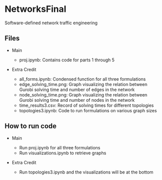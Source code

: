 # NetworksFinal

Software-defined network traffic engineering

## Files

- Main

  - proj.ipynb: Contains code for parts 1 through 5

- Extra Credit

  - all_forms.ipynb: Condensed function for all three formulations
  - edge_solving_time.png: Graph visualizing the relation between Gurobi solving time and number of edges in the network
  - node_solving_time.png: Graph visualizing the relation between Gurobi solving time and number of nodes in the network
  - time_results3.csv: Record of solving times for different topologies
  - topologies3.ipynb: Code to run formulations on various graph sizes

## How to run code

- Main

  - Run proj.ipynb for all three formulations
  - Run visualizations.ipynb to retrieve graphs

- Extra Credit

  - Run topologies3.ipynb and the visualizations will be at the bottom
